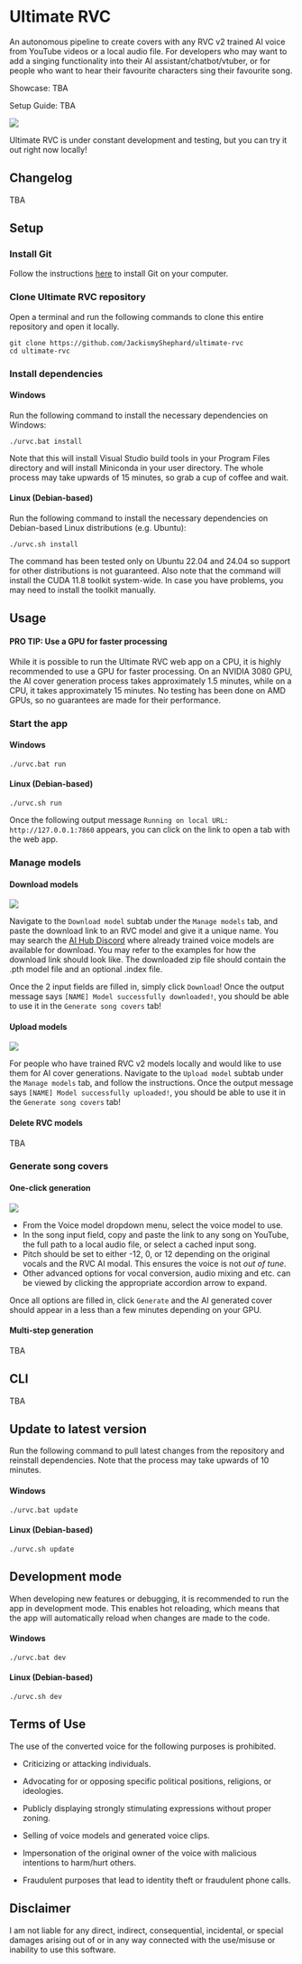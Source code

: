 # Ultimate RVC

An autonomous pipeline to create covers with any RVC v2 trained AI voice from YouTube videos or a local audio file. For developers who may want to add a singing functionality into their AI assistant/chatbot/vtuber, or for people who want to hear their favourite characters sing their favourite song.

Showcase: TBA

Setup Guide: TBA

![](images/webui_generate.png?raw=true)

Ultimate RVC is under constant development and testing, but you can try it out right now locally!

## Changelog

TBA

## Setup

### Install Git

Follow the instructions [here](https://git-scm.com/book/en/v2/Getting-Started-Installing-Git) to install Git on your computer.

### Clone Ultimate RVC repository
Open a terminal and run the following commands to clone this entire repository and open it locally.
```
git clone https://github.com/JackismyShephard/ultimate-rvc
cd ultimate-rvc
```

### Install dependencies

#### Windows
Run the following command to install the necessary dependencies on Windows:
```
./urvc.bat install 
```
Note that this will install Visual Studio build tools in your Program Files directory and will install Miniconda in your user directory. 
The whole process may take upwards of 15 minutes, so grab a cup of coffee and wait.

#### Linux (Debian-based)

Run the following command to install the necessary dependencies on Debian-based Linux distributions (e.g. Ubuntu):
```
./urvc.sh install 
```
The command has been tested only on Ubuntu 22.04 and 24.04 so support for other distributions is not guaranteed. 
Also note that the command will install the CUDA 11.8 toolkit system-wide. In case you have problems, you may need to install the toolkit manually.

## Usage

#### PRO TIP: Use a GPU for faster processing

While it is possible to run the Ultimate RVC web app on a CPU, it is highly recommended to use a GPU for faster processing. On an NVIDIA 3080 GPU, the AI cover generation process takes approximately 1.5 minutes, while on a CPU, it takes approximately 15 minutes. No testing has been done on AMD GPUs, so no guarantees are made for their performance.

### Start the app




#### Windows

```
./urvc.bat run
```

#### Linux (Debian-based)

```
./urvc.sh run
```

Once the following output message `Running on local URL:  http://127.0.0.1:7860` appears, you can click on the link to open a tab with the web app.

### Manage models


#### Download models

![](images/webui_dl_model.png?raw=true)

Navigate to the `Download model` subtab under the `Manage models` tab, and paste the download link to an RVC model and give it a unique name.
You may search the [AI Hub Discord](https://discord.gg/aihub) where already trained voice models are available for download. You may refer to the examples for how the download link should look like.
The downloaded zip file should contain the .pth model file and an optional .index file.

Once the 2 input fields are filled in, simply click `Download`! Once the output message says `[NAME] Model successfully downloaded!`, you should be able to use it in the `Generate song covers` tab!

#### Upload models

![](images/webui_upload_model.png?raw=true)

For people who have trained RVC v2 models locally and would like to use them for AI cover generations.
Navigate to the `Upload model` subtab under the `Manage models` tab, and follow the instructions.
Once the output message says `[NAME] Model successfully uploaded!`, you should be able to use it in the `Generate song covers` tab!

#### Delete RVC models

TBA

### Generate song covers

#### One-click generation


![](images/webui_generate.png?raw=true)

- From the Voice model dropdown menu, select the voice model to use.
- In the song input field, copy and paste the link to any song on YouTube, the full path to a local audio file, or select a cached input song.
- Pitch should be set to either -12, 0, or 12 depending on the original vocals and the RVC AI modal. This ensures the voice is not *out of tune*.
- Other advanced options for vocal conversion, audio mixing and etc. can be viewed by clicking the  appropriate accordion arrow to expand.

Once all options are filled in, click `Generate` and the AI generated cover should appear in a less than a few minutes depending on your GPU.

#### Multi-step generation
TBA

## CLI
TBA

## Update to latest version

Run the following command to pull latest changes from the repository and reinstall dependencies. 
Note that the process may take upwards of 10 minutes.
#### Windows

```
./urvc.bat update
```

#### Linux (Debian-based)

```
./urvc.sh update
```

## Development mode

When developing new features or debugging, it is recommended to run the app in development mode. This enables hot reloading, which means that the app will automatically reload when changes are made to the code.

#### Windows

```
./urvc.bat dev
```

#### Linux (Debian-based)

```
./urvc.sh dev
```


## Terms of Use

The use of the converted voice for the following purposes is prohibited.

* Criticizing or attacking individuals.

* Advocating for or opposing specific political positions, religions, or ideologies.

* Publicly displaying strongly stimulating expressions without proper zoning.

* Selling of voice models and generated voice clips.

* Impersonation of the original owner of the voice with malicious intentions to harm/hurt others.

* Fraudulent purposes that lead to identity theft or fraudulent phone calls.

## Disclaimer

I am not liable for any direct, indirect, consequential, incidental, or special damages arising out of or in any way connected with the use/misuse or inability to use this software.
